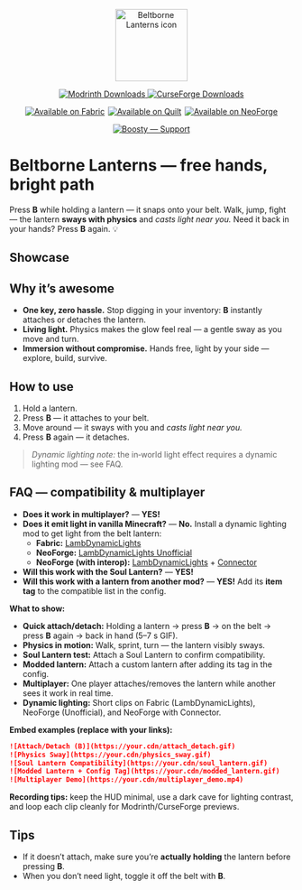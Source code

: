 <p align="center">
  <img src="https://cdn.modrinth.com/data/NUFDZAKS/4c2ae7ef695e568902814ab197689b922e530236_96.webp" width="128" height="128" alt="Beltborne Lanterns icon">
</p>

<p align="center">
  <a href="https://modrinth.com/project/beltborne-lanterns">
    <img alt="Modrinth Downloads" src="https://img.shields.io/modrinth/dt/NUFDZAKS?style=flat&logo=modrinth">
  </a>
  <a href="https://www.curseforge.com/minecraft/mc-mods/beltborne-lanterns">
    <img alt="CurseForge Downloads" src="https://img.shields.io/curseforge/dt/1337474?style=flat&logo=curseforge">
  </a>
</p>

<p align="center" style="display: flex; justify-content: center; gap: 6px;">
    <a href="https://modrinth.com/project/beltborne-lanterns/versions?l=fabric">
        <img src="https://cdn.modrinth.com/data/cached_images/d8a8d9852fb6e55292d6f5ecc1842fd7bc8c3c9e.webp" alt="Available on Fabric">
    </a>
    <a href="https://modrinth.com/project/beltborne-lanterns?l=quilt">
        <img src="https://cdn.modrinth.com/data/cached_images/77e67c2eae40b638430d5959e9a0d0ef60f76f41.webp" alt="Available on Quilt">
    </a>
   <a href="https://modrinth.com/project/beltborne-lanterns?l=neoforge">
    <img src="https://cdn.modrinth.com/data/cached_images/ecbd0303728027761730760800f9354e14f38d31.webp" alt="Available on NeoForge">
  </a>
</p>
<p align="center" style="display:flex;justify-content:center;gap:8px;margin:6px 0;">
  <a href="https://boosty.to/0xcodsnet" target="_blank" rel="noopener">
    <img alt="Boosty — Support" src="https://img.shields.io/badge/Boosty-Support-F15F2C?style=for-the-badge&logo=boosty&logoColor=white">
  </a>
</p>

# Beltborne Lanterns — free hands, bright path

Press **B** while holding a lantern — it snaps onto your belt. Walk, jump, fight — the lantern **sways with physics** and *casts light near you.*
Need it back in your hands? Press **B** again. 💡

## Showcase


## Why it’s awesome

* **One key, zero hassle.** Stop digging in your inventory: **B** instantly attaches or detaches the lantern.
* **Living light.** Physics makes the glow feel real — a gentle sway as you move and turn.
* **Immersion without compromise.** Hands free, light by your side — explore, build, survive.

## How to use

1. Hold a lantern.
2. Press **B** — it attaches to your belt.
3. Move around — it sways with you and *casts light near you.*
4. Press **B** again — it detaches.

> *Dynamic lighting note:* the in‑world light effect requires a dynamic lighting mod — see FAQ.




## FAQ — compatibility & multiplayer

* **Does it work in multiplayer?** — **YES!**
* **Does it emit light in vanilla Minecraft?** — **No.** Install a dynamic lighting mod to get light from the belt lantern:
    * **Fabric:** [LambDynamicLights](https://modrinth.com/mod/lambdynamiclights)
    * **NeoForge:** [LambDynamicLights Unofficial](https://modrinth.com/mod/lambdynamiclights-unofficial-neoforge)
    * **NeoForge (with interop):** [LambDynamicLights](https://modrinth.com/mod/lambdynamiclights) + [Connector](https://modrinth.com/mod/connector)
* **Will this work with the Soul Lantern?** — **YES!**
* **Will this work with a lantern from another mod?** — **YES!** Add its **item tag** to the compatible list in the config.



**What to show:**
* **Quick attach/detach:** Holding a lantern → press **B** → on the belt → press **B** again → back in hand (5–7 s GIF).
* **Physics in motion:** Walk, sprint, turn — the lantern visibly sways.
* **Soul Lantern test:** Attach a Soul Lantern to confirm compatibility.
* **Modded lantern:** Attach a custom lantern after adding its tag in the config.
* **Multiplayer:** One player attaches/removes the lantern while another sees it work in real time.
* **Dynamic lighting:** Short clips on Fabric (LambDynamicLights), NeoForge (Unofficial), and NeoForge with Connector.

**Embed examples (replace with your links):**

```md
![Attach/Detach (B)](https://your.cdn/attach_detach.gif)
![Physics Sway](https://your.cdn/physics_sway.gif)
![Soul Lantern Compatibility](https://your.cdn/soul_lantern.gif)
![Modded Lantern + Config Tag](https://your.cdn/modded_lantern.gif)
![Multiplayer Demo](https://your.cdn/multiplayer_demo.mp4)
```

**Recording tips:** keep the HUD minimal, use a dark cave for lighting contrast, and loop each clip cleanly for Modrinth/CurseForge previews.

## Tips

* If it doesn’t attach, make sure you’re **actually holding** the lantern before pressing **B**.
* When you don’t need light, toggle it off the belt with **B**.
